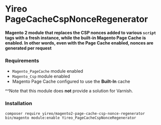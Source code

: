 # Yireo PageCacheCspNonceRegenerator
**Magento 2 module that replaces the CSP nonces added to various `script` tags with a fresh instance, while the built-in Magento Page Cache is enabled. In other words, even with the Page Cache enabled, nonces are generated per request**

### Requirements
- `Magento_PageCache` module enabled
- `Magento_Csp` module enabled
- Magento Page Cache configured to use the **Built-In** cache

^^Note that this module does **not** provide a solution for Varnish.

### Installation
```bash
composer require yireo/magento2-page-cache-csp-nonce-regenerator
bin/magento module:enable Yireo_PageCacheCspNonceRegenerator
```

